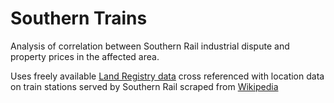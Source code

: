 # Southern Trains

Analysis of correlation between Southern Rail industrial dispute and property prices in the affected area.

Uses freely available [Land Registry data](https://www.gov.uk/government/statistical-data-sets/uk-house-price-index-data-downloads-october-2016) cross referenced with location data on train stations served by Southern Rail scraped from [Wikipedia](https://en.wikipedia.org/wiki/Category:Railway_stations_served_by_Southern) 
